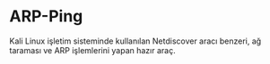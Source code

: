 # ARP-Ping
Kali Linux işletim sisteminde kullanılan Netdiscover aracı benzeri, ağ taraması ve ARP işlemlerini yapan hazır araç.

